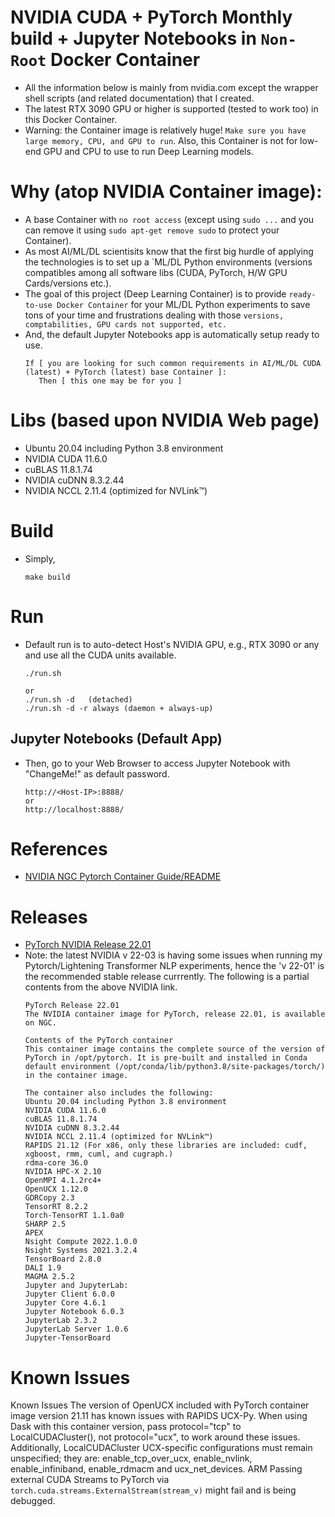 # NVIDIA CUDA + PyTorch Monthly build + Jupyter Notebooks in `Non-Root` Docker Container
* All the information below is mainly from nvidia.com except the wrapper shell scripts (and related documentation) that I created.
* The latest RTX 3090 GPU or higher is supported (tested to work too) in this Docker Container.
* Warning: the Container image is relatively huge! `Make sure you have large memory, CPU, and GPU to run`. Also, this Container is not for low-end GPU and CPU to use to run Deep Learning models.

# Why (atop NVIDIA Container image):
* A base Container with `no root access` (except using `sudo ...` and you can remove it using `sudo apt-get remove sudo` to protect your Container).
* As most AI/ML/DL scientisits know that the first big hurdle of applying the technologies is to set up a `ML/DL Python environments (versions compatibles among all software libs (CUDA, PyTorch, H/W GPU Cards/versions etc.).
* The goal of this project (Deep Learning Container) is to provide `ready-to-use Docker Container` for your ML/DL Python experiments to save tons of your time and frustrations dealing with those `versions, comptabilities, GPU cards not supported, etc.`
* And, the default Jupyter Notebooks app is automatically setup ready to use.
    ```
    If [ you are looking for such common requirements in AI/ML/DL CUDA (latest) + PyTorch (latest) base Container ]:
       Then [ this one may be for you ]
    ```

# Libs (based upon NVIDIA Web page)
* Ubuntu 20.04 including Python 3.8 environment
* NVIDIA CUDA 11.6.0
* cuBLAS 11.8.1.74
* NVIDIA cuDNN 8.3.2.44
* NVIDIA NCCL 2.11.4 (optimized for NVLink™)

# Build
* Simply,
    ```
    make build
    ```

# Run
* Default run is to auto-detect Host's NVIDIA GPU, e.g., RTX 3090 or any and use all the CUDA units available.
    ```
    ./run.sh
    
    or
    ./run.sh -d   (detached)
    ./run.sh -d -r always (daemon + always-up)
    ```

## Jupyter Notebooks (Default App)
* Then, go to your Web Browser to access Jupyter Notebook with "ChangeMe!" as default password.
    ```
    http://<Host-IP>:8888/
    or
    http://localhost:8888/
    ```

# References
* [NVIDIA NGC Pytorch Container Guide/README](https://ngc.nvidia.com/catalog/containers/nvidia:pytorch)

# Releases
* [PyTorch NVIDIA Release 22.01](https://docs.nvidia.com/deeplearning/frameworks/pytorch-release-notes/rel_22-01.html#rel_21-01)
* Note: the latest NVIDIA v 22-03 is having some issues when running my Pytorch/Lightening Transformer NLP experiments, hence the 'v 22-01' is the recommended stable release currrently. The following is a partial contents from the above NVIDIA link.
    ```
    PyTorch Release 22.01
    The NVIDIA container image for PyTorch, release 22.01, is available on NGC.
    
    Contents of the PyTorch container
    This container image contains the complete source of the version of PyTorch in /opt/pytorch. It is pre-built and installed in Conda default environment (/opt/conda/lib/python3.8/site-packages/torch/) in the container image.
    
    The container also includes the following:
    Ubuntu 20.04 including Python 3.8 environment
    NVIDIA CUDA 11.6.0
    cuBLAS 11.8.1.74
    NVIDIA cuDNN 8.3.2.44
    NVIDIA NCCL 2.11.4 (optimized for NVLink™)
    RAPIDS 21.12 (For x86, only these libraries are included: cudf, xgboost, rmm, cuml, and cugraph.)
    rdma-core 36.0
    NVIDIA HPC-X 2.10
    OpenMPI 4.1.2rc4+
    OpenUCX 1.12.0
    GDRCopy 2.3
    TensorRT 8.2.2
    Torch-TensorRT 1.1.0a0
    SHARP 2.5
    APEX
    Nsight Compute 2022.1.0.0
    Nsight Systems 2021.3.2.4
    TensorBoard 2.8.0
    DALI 1.9
    MAGMA 2.5.2
    Jupyter and JupyterLab:
    Jupyter Client 6.0.0
    Jupyter Core 4.6.1
    Jupyter Notebook 6.0.3
    JupyterLab 2.3.2
    JupyterLab Server 1.0.6
    Jupyter-TensorBoard
    ```

# Known Issues
Known Issues
The version of OpenUCX included with PyTorch container image version 21.11 has known issues with RAPIDS UCX-Py. When using Dask with this container version, pass protocol="tcp" to LocalCUDACluster(), not protocol="ucx", to work around these issues. Additionally, LocalCUDACluster UCX-specific configurations must remain unspecified; they are: enable_tcp_over_ucx, enable_nvlink, enable_infiniband, enable_rdmacm and ucx_net_devices.
ARM
Passing external CUDA Streams to PyTorch via `torch.cuda.streams.ExternalStream(stream_v)` might fail and is being debugged.
```
